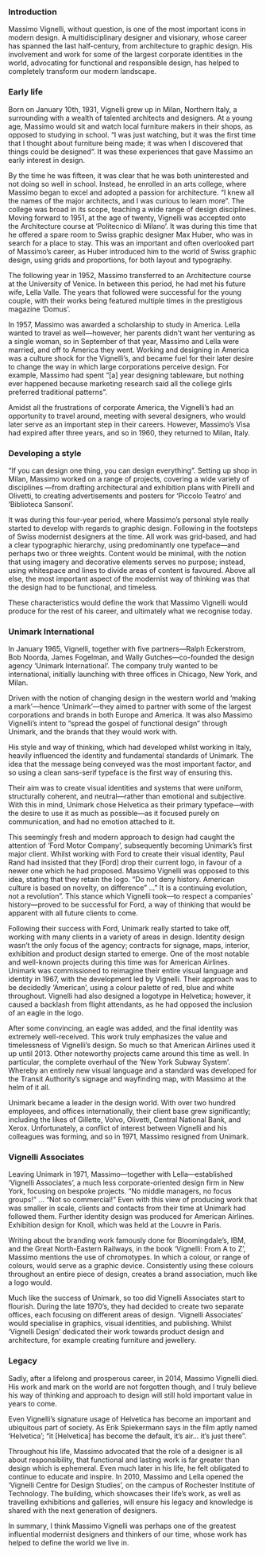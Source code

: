 ### Introduction

Massimo Vignelli, without question, is one of the most important icons in modern design. A multidisciplinary designer and visionary, whose career has spanned the last half-century, from architecture to graphic design. His involvement and work for some of the largest corporate identities in the world, advocating for functional and responsible design, has helped to completely transform our modern landscape.

### Early life

Born on January 10th, 1931, Vignelli grew up in Milan, Northern Italy, a surrounding with a wealth of talented architects and designers.
At a young age, Massimo would sit and watch local furniture makers in their shops, as opposed to studying in school. “I was just watching, but it was the first time that I thought about furniture being made; it was when I discovered that things could be designed”. It was these experiences that gave Massimo an early interest in design.

By the time he was fifteen, it was clear that he was both uninterested and not doing so well in school. Instead, he enrolled in an arts college, where Massimo began to excel and adopted a passion for architecture. “I knew all the names of the major architects, and I was curious to learn more”. The college was broad in its scope, teaching a wide range of design disciplines.
Moving forward to 1951, at the age of twenty, Vignelli was accepted onto the Architecture course at ‘Politecnico di Milano’. It was during this time that he offered a spare room to Swiss graphic designer Max Huber, who was in search for a place to stay. This was an important and often overlooked part of Massimo’s career, as Huber introduced him to the world of Swiss graphic design, using grids and proportions, for both layout and typography.

The following year in 1952, Massimo transferred to an Architecture course at the University of Venice. In between this period, he had met his future wife, Lella Valle. The years that followed were successful for the young couple, with their works being featured multiple times in the prestigious magazine ‘Domus’.

In 1957, Massimo was awarded a scholarship to study in America. Lella wanted to travel as well—however, her parents didn’t want her venturing as a single woman, so in September of that year, Massimo and Lella were married, and off to America they went. 
Working and designing in America was a culture shock for the Vignelli’s, and became fuel for their later desire to change the way in which large corporations perceive design. For example, Massimo had spent “[a] year designing tableware, but nothing ever happened because marketing research said all the college girls preferred traditional patterns”.

Amidst all the frustrations of corporate America, the Vignelli’s had an opportunity to travel around, meeting with several designers, who would later serve as an important step in their careers. However, Massimo’s Visa had expired after three years, and so in 1960, they returned to Milan, Italy.

### Developing a style

“If you can design one thing, you can design everything”. Setting up shop in Milan, Massimo worked on a range of projects, covering a wide variety of disciplines —from drafting architectural and exhibition plans with Pirelli and Olivetti, to creating advertisements and posters for ‘Piccolo Teatro’ and ‘Biblioteca Sansoni’.

It was during this four-year period, where Massimo’s personal style really started to develop with regards to graphic design. Following in the footsteps of Swiss modernist designers at the time. All work was grid-based, and had a clear typographic hierarchy, using predominantly one typeface—and perhaps two or three weights. Content would be minimal, with the notion that using imagery and decorative elements serves no purpose; instead, using whitespace and lines to divide areas of content is favoured. Above all else, the most important aspect of the modernist way of thinking was that the design had to be functional, and timeless. 

These characteristics would define the work that Massimo Vignelli would produce for the rest of his career, and ultimately what we recognise today.

### Unimark International

In January 1965, Vignelli, together with five partners—Ralph Eckerstrom, Bob Noorda, James Fogelman, and Wally Gutches—co-founded the design agency ‘Unimark International’. The company truly wanted to be international, initially launching with three offices in Chicago, New York, and Milan.

Driven with the notion of changing design in the western world and ‘making a mark’—hence ‘Unimark’—they aimed to partner with some of the largest corporations and brands in both Europe and America. It was also Massimo Vignelli’s intent to “spread the gospel of functional design” through Unimark, and the brands that they would work with.

His style and way of thinking, which had developed whilst working in Italy, heavily influenced the identity and fundamental standards of Unimark. The idea that the message being conveyed was the most important factor, and so using a clean sans-serif typeface is the first way of ensuring this.

Their aim was to create visual identities and systems that were uniform, structurally coherent, and neutral—rather than emotional and subjective. With this in mind, Unimark chose Helvetica as their primary typeface—with the desire to use it as much as possible—as it focused purely on communication, and had no emotion attached to it.

This seemingly fresh and modern approach to design had caught the attention of ‘Ford Motor Company’, subsequently becoming Unimark’s first major client. Whilst working with Ford to create their visual identity, Paul Rand had insisted that they [Ford] drop their current logo, in favour of a newer one which he had proposed. Massimo Vignelli was opposed to this idea, stating that they retain the logo. “Do not deny history. American culture is based on novelty, on difference” …” It is a continuing evolution, not a revolution”. This stance which Vignelli took—to respect a companies’ history—proved to be successful for Ford, a way of thinking that would be apparent with all future clients to come.

Following their success with Ford, Unimark really started to take off, working with many clients in a variety of areas in design. Identity design wasn’t the only focus of the agency; contracts for signage, maps, interior, exhibition and product design started to emerge.
One of the most notable and well-known projects during this time was for American Airlines. Unimark was commissioned to reimagine their entire visual language and identity in 1967, with the development led by Vignelli. Their approach was to be decidedly ‘American’, using a colour palette of red, blue and white throughout. Vignelli had also designed a logotype in Helvetica; however, it caused a backlash from flight attendants, as he had opposed the inclusion of an eagle in the logo.

After some convincing, an eagle was added, and the final identity was extremely well-received. This work truly emphasizes the value and timelessness of Vignelli’s design. So much so that American Airlines used it up until 2013.
Other noteworthy projects came around this time as well. In particular, the complete overhaul of the ‘New York Subway System’. Whereby an entirely new visual language and a standard was developed for the Transit Authority’s signage and wayfinding map, with Massimo at the helm of it all.

Unimark became a leader in the design world. With over two hundred employees, and offices internationally, their client base grew significantly; including the likes of Gillette, Volvo, Olivetti, Central National Bank, and Xerox. Unfortunately, a conflict of interest between Vignelli and his colleagues was forming, and so in 1971, Massimo resigned from Unimark.

### Vignelli Associates

Leaving Unimark in 1971, Massimo—together with Lella—established ‘Vignelli Associates’, a much less corporate-oriented design firm in New York, focusing on bespoke projects. “No middle managers, no focus groups!” … “Not so commercial!” Even with this view of producing work that was smaller in scale, clients and contacts from their time at Unimark had followed them. Further identity design was produced for American Airlines. Exhibition design for Knoll, which was held at the Louvre in Paris.

Writing about the branding work famously done for Bloomingdale’s, IBM, and the Great North-Eastern Railways, in the book ‘Vignelli: From A to Z’, Massimo mentions the use of chromotypes. In which a colour, or range of colours, would serve as a graphic device. Consistently using these colours throughout an entire piece of design, creates a brand association, much like a logo would.

Much like the success of Unimark, so too did Vignelli Associates start to flourish. During the late 1970’s, they had decided to create two separate offices, each focusing on different areas of design. ‘Vignelli Associates’ would specialise in graphics, visual identities, and publishing. Whilst ‘Vignelli Design’ dedicated their work towards product design and architecture, for example creating furniture and jewellery.

### Legacy

Sadly, after a lifelong and prosperous career, in 2014, Massimo Vignelli died. His work and mark on the world are not forgotten though, and I truly believe his way of thinking and approach to design will still hold important value in years to come.

Even Vignelli’s signature usage of Helvetica has become an important and ubiquitous part of society. As Erik Spiekermann says in the film aptly named ‘Helvetica’; “it [Helvetica] has become the default, it’s air… it’s just there”.

Throughout his life, Massimo advocated that the role of a designer is all about responsibility, that functional and lasting work is far greater than design which is ephemeral. Even much later in his life, he felt obligated to continue to educate and inspire. In 2010, Massimo and Lella opened the ‘Vignelli Centre for Design Studies’, on the campus of Rochester Institute of Technology. The building, which showcases their life’s work, as well as travelling exhibitions and galleries, will ensure his legacy and knowledge is shared with the next generation of designers.

In summary, I think Massimo Vignelli was perhaps one of the greatest influential modernist designers and thinkers of our time, whose work has helped to define the world we live in.
